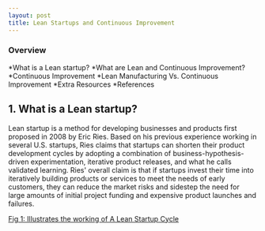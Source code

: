 ```yaml
---
layout: post
title: Lean Startups and Continuous Improvement
---
```


### Overview

   *What is a Lean startup?
   *What are Lean and Continuous Improvement?
   *Continuous Improvement
   *Lean Manufacturing Vs. Continuous Improvement
   *Extra Resources
   *References

## 1. What is a Lean startup?
   Lean startup is a method for developing businesses and products first proposed in 2008 by Eric Ries. 
   Based on his previous experience working in several U.S. startups, Ries claims that startups can shorten their product development cycles by adopting a combination of business-hypothesis-driven experimentation, iterative product releases, and what he calls validated learning. 
   Ries' overall claim is that if startups invest their time into iteratively building products or services to meet the needs of early customers, they can reduce the market risks and sidestep the need for large amounts of initial project funding and expensive product launches and failures.

 [Fig 1: Illustrates the working of A Lean Startup Cycle](https://github.com/css566/css566.github.io/blob/master/images/LeanStartupCyle.PNG?raw=true)


